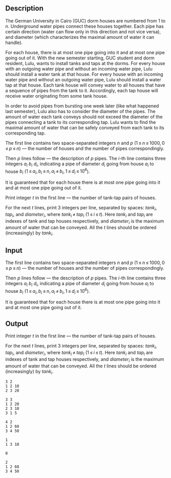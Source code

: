 ## Description

<div><p>The German University in Cairo (GUC) dorm houses are numbered from <span class="tex-span">1</span> to <span class="tex-span"><i>n</i></span>. Underground water pipes connect these houses together. Each pipe has certain direction (water can flow only in this direction and not vice versa), and diameter (which characterizes the maximal amount of water it can handle).</p><p>For each house, there is at most one pipe going into it and at most one pipe going out of it. With the new semester starting, GUC student and dorm resident, Lulu, wants to install tanks and taps at the dorms. For every house with an outgoing water pipe and without an incoming water pipe, Lulu should install a water tank at that house. For every house with an incoming water pipe and without an outgoing water pipe, Lulu should install a water tap at that house. Each tank house will convey water to all houses that have a sequence of pipes from the tank to it. Accordingly, each tap house will receive water originating from some tank house.</p><p>In order to avoid pipes from bursting one week later (like what happened last semester), Lulu also has to consider the diameter of the pipes. The amount of water each tank conveys should not exceed the diameter of the pipes connecting a tank to its corresponding tap. Lulu wants to find the maximal amount of water that can be safely conveyed from each tank to its corresponding tap.</p></div><div class="input-specification"><p>The first line contains two space-separated integers <span class="tex-span"><i>n</i></span> and <span class="tex-span"><i>p</i></span> <span class="tex-span">(1 ≤ <i>n</i> ≤ 1000, 0 ≤ <i>p</i> ≤ <i>n</i>)</span> — the number of houses and the number of pipes correspondingly. </p><p>Then <span class="tex-span"><i>p</i></span> lines follow — the description of <span class="tex-span"><i>p</i></span> pipes. The <span class="tex-span"><i>i</i></span>-th line contains three integers <span class="tex-span"><i>a</i><sub class="lower-index"><i>i</i></sub></span> <span class="tex-span"><i>b</i><sub class="lower-index"><i>i</i></sub></span> <span class="tex-span"><i>d</i><sub class="lower-index"><i>i</i></sub></span>, indicating a pipe of diameter <span class="tex-span"><i>d</i><sub class="lower-index"><i>i</i></sub></span> going from house <span class="tex-span"><i>a</i><sub class="lower-index"><i>i</i></sub></span> to house <span class="tex-span"><i>b</i><sub class="lower-index"><i>i</i></sub></span> (<span class="tex-span">1 ≤ <i>a</i><sub class="lower-index"><i>i</i></sub>, <i>b</i><sub class="lower-index"><i>i</i></sub> ≤ <i>n</i>, <i>a</i><sub class="lower-index"><i>i</i></sub> ≠ <i>b</i><sub class="lower-index"><i>i</i></sub>, 1 ≤ <i>d</i><sub class="lower-index"><i>i</i></sub> ≤ 10<sup class="upper-index">6</sup></span>).</p><p>It is guaranteed that for each house there is at most one pipe going into it and at most one pipe going out of it.</p></div><div class="output-specification"><p>Print integer <span class="tex-span"><i>t</i></span> in the first line — the number of tank-tap pairs of houses.</p><p>For the next <span class="tex-span"><i>t</i></span> lines, print 3 integers per line, separated by spaces: <span class="tex-span"><i>tank</i><sub class="lower-index"><i>i</i></sub></span>, <span class="tex-span"><i>tap</i><sub class="lower-index"><i>i</i></sub></span>, and <span class="tex-span"><i>diameter</i><sub class="lower-index"><i>i</i></sub></span>, where <span class="tex-span"><i>tank</i><sub class="lower-index"><i>i</i></sub> ≠ <i>tap</i><sub class="lower-index"><i>i</i></sub></span> (<span class="tex-span">1 ≤ <i>i</i> ≤ <i>t</i></span>). Here <span class="tex-span"><i>tank</i><sub class="lower-index"><i>i</i></sub></span> and <span class="tex-span"><i>tap</i><sub class="lower-index"><i>i</i></sub></span> are indexes of tank and tap houses respectively, and <span class="tex-span"><i>diameter</i><sub class="lower-index"><i>i</i></sub></span> is the maximum amount of water that can be conveyed. All the <span class="tex-span"><i>t</i></span> lines should be ordered (increasingly) by <span class="tex-span"><i>tank</i><sub class="lower-index"><i>i</i></sub></span>.</p></div>

## Input

<p>The first line contains two space-separated integers <span class="tex-span"><i>n</i></span> and <span class="tex-span"><i>p</i></span> <span class="tex-span">(1 ≤ <i>n</i> ≤ 1000, 0 ≤ <i>p</i> ≤ <i>n</i>)</span> — the number of houses and the number of pipes correspondingly. </p><p>Then <span class="tex-span"><i>p</i></span> lines follow — the description of <span class="tex-span"><i>p</i></span> pipes. The <span class="tex-span"><i>i</i></span>-th line contains three integers <span class="tex-span"><i>a</i><sub class="lower-index"><i>i</i></sub></span> <span class="tex-span"><i>b</i><sub class="lower-index"><i>i</i></sub></span> <span class="tex-span"><i>d</i><sub class="lower-index"><i>i</i></sub></span>, indicating a pipe of diameter <span class="tex-span"><i>d</i><sub class="lower-index"><i>i</i></sub></span> going from house <span class="tex-span"><i>a</i><sub class="lower-index"><i>i</i></sub></span> to house <span class="tex-span"><i>b</i><sub class="lower-index"><i>i</i></sub></span> (<span class="tex-span">1 ≤ <i>a</i><sub class="lower-index"><i>i</i></sub>, <i>b</i><sub class="lower-index"><i>i</i></sub> ≤ <i>n</i>, <i>a</i><sub class="lower-index"><i>i</i></sub> ≠ <i>b</i><sub class="lower-index"><i>i</i></sub>, 1 ≤ <i>d</i><sub class="lower-index"><i>i</i></sub> ≤ 10<sup class="upper-index">6</sup></span>).</p><p>It is guaranteed that for each house there is at most one pipe going into it and at most one pipe going out of it.</p>

## Output

<p>Print integer <span class="tex-span"><i>t</i></span> in the first line — the number of tank-tap pairs of houses.</p><p>For the next <span class="tex-span"><i>t</i></span> lines, print 3 integers per line, separated by spaces: <span class="tex-span"><i>tank</i><sub class="lower-index"><i>i</i></sub></span>, <span class="tex-span"><i>tap</i><sub class="lower-index"><i>i</i></sub></span>, and <span class="tex-span"><i>diameter</i><sub class="lower-index"><i>i</i></sub></span>, where <span class="tex-span"><i>tank</i><sub class="lower-index"><i>i</i></sub> ≠ <i>tap</i><sub class="lower-index"><i>i</i></sub></span> (<span class="tex-span">1 ≤ <i>i</i> ≤ <i>t</i></span>). Here <span class="tex-span"><i>tank</i><sub class="lower-index"><i>i</i></sub></span> and <span class="tex-span"><i>tap</i><sub class="lower-index"><i>i</i></sub></span> are indexes of tank and tap houses respectively, and <span class="tex-span"><i>diameter</i><sub class="lower-index"><i>i</i></sub></span> is the maximum amount of water that can be conveyed. All the <span class="tex-span"><i>t</i></span> lines should be ordered (increasingly) by <span class="tex-span"><i>tank</i><sub class="lower-index"><i>i</i></sub></span>.</p>





```input1
3 2
1 2 10
2 3 20

```




```input2
3 3
1 2 20
2 3 10
3 1 5

```




```input3
4 2
1 2 60
3 4 50

```




```output1
1
1 3 10

```




```output2
0

```




```output3
2
1 2 60
3 4 50

```


